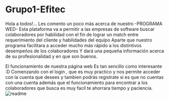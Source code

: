 # Grupo1-Efitec
Hola a todos!...
Les comento un poco más acerca de nuestro -PROGRAMA WED- 
Esta plataforma va a permitir a las empresas de software buscar colaboradores por habilidad con el fin de lograr un match entre requerimiento del cliente y habilidades del equipo
Aparte que nuestro programa facilitara a acceder mucho más rápido a los distintivos desempeños de los colaboradores
Y dará una pequeña información acerca de su profesionalidad y en que son buenos.

El funcionamiento de nuestra página web 
Es tan sencillo como interesante :D
Comenzando con el login , que es muy practico y nos permite acceder con la cuenta que desees
y tambien podrás registrate si es que no cuentas con una cuenta
además que el funcionamiento para encontrar a los colaboradores que busca es muy facíl
te ahorrara tiempo y paciencia.
  <img class="image-container" src="https://media-exp1.licdn.com/dms/image/C4E0BAQHl3udKSCoK8g/company-logo_200_200/0/1629928627553?e=2147483647&v=beta&t=X919_cvsEc2BYx0ekzSCg1yWlbH-iQOJ1" alt="readme"> 